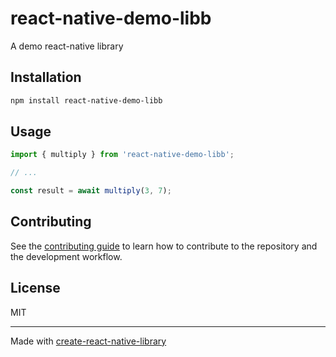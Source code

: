 # react-native-demo-libb

A demo react-native library

## Installation

```sh
npm install react-native-demo-libb
```

## Usage

```js
import { multiply } from 'react-native-demo-libb';

// ...

const result = await multiply(3, 7);
```

## Contributing

See the [contributing guide](CONTRIBUTING.md) to learn how to contribute to the repository and the development workflow.

## License

MIT

---

Made with [create-react-native-library](https://github.com/callstack/react-native-builder-bob)
